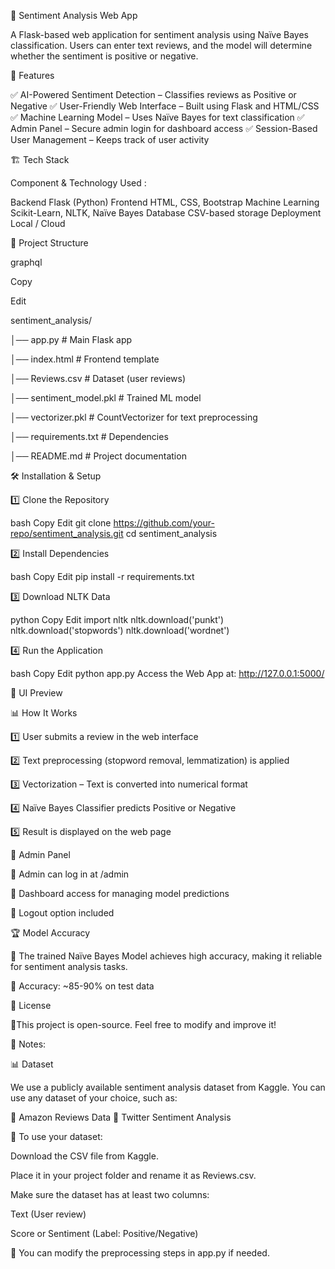 🌟 Sentiment Analysis Web App

A Flask-based web application for sentiment analysis using Naïve Bayes classification. Users can enter text reviews, and the model will determine whether the sentiment is positive or negative.


🚀 Features

✅ AI-Powered Sentiment Detection – Classifies reviews as Positive or Negative
✅ User-Friendly Web Interface – Built using Flask and HTML/CSS
✅ Machine Learning Model – Uses Naïve Bayes for text classification
✅ Admin Panel – Secure admin login for dashboard access
✅ Session-Based User Management – Keeps track of user activity

🏗️ Tech Stack

Component	& Technology Used :

Backend	Flask (Python)
Frontend	HTML, CSS, Bootstrap
Machine Learning	Scikit-Learn, NLTK, Naïve Bayes
Database	CSV-based storage
Deployment	Local / Cloud

📂 Project Structure

graphql

Copy

Edit

sentiment_analysis/

│── app.py              # Main Flask app

│── index.html          # Frontend template

│── Reviews.csv         # Dataset (user reviews)

│── sentiment_model.pkl # Trained ML model

│── vectorizer.pkl      # CountVectorizer for text preprocessing

│── requirements.txt    # Dependencies

│── README.md           # Project documentation

🛠️ Installation & Setup

1️⃣ Clone the Repository

bash
Copy
Edit
git clone https://github.com/your-repo/sentiment_analysis.git
cd sentiment_analysis

2️⃣ Install Dependencies

bash
Copy
Edit
pip install -r requirements.txt

3️⃣ Download NLTK Data

python
Copy
Edit
import nltk
nltk.download('punkt')
nltk.download('stopwords')
nltk.download('wordnet')

4️⃣ Run the Application

bash
Copy
Edit
python app.py
Access the Web App at: http://127.0.0.1:5000/

🎨 UI Preview

📊 How It Works

1️⃣ User submits a review in the web interface

2️⃣ Text preprocessing (stopword removal, lemmatization) is applied

3️⃣ Vectorization – Text is converted into numerical format

4️⃣ Naïve Bayes Classifier predicts Positive or Negative

5️⃣ Result is displayed on the web page


🔑 Admin Panel

🔹 Admin can log in at /admin

🔹 Dashboard access for managing model predictions

🔹 Logout option included


🏆 Model Accuracy

🎯 The trained Naïve Bayes Model achieves high accuracy, making it reliable for sentiment analysis tasks.

📌 Accuracy: ~85-90% on test data

📜 License

👤This project is open-source. Feel free to modify and improve it!

📌 Notes:

📊 Dataset

We use a publicly available sentiment analysis dataset from Kaggle. You can use any dataset of your choice, such as:

🔹 Amazon Reviews Data
🔹 Twitter Sentiment Analysis 

💾 To use your dataset:

Download the CSV file from Kaggle.

Place it in your project folder and rename it as Reviews.csv.

Make sure the dataset has at least two columns:

Text (User review)

Score or Sentiment (Label: Positive/Negative)

📌 You can modify the preprocessing steps in app.py if needed.
